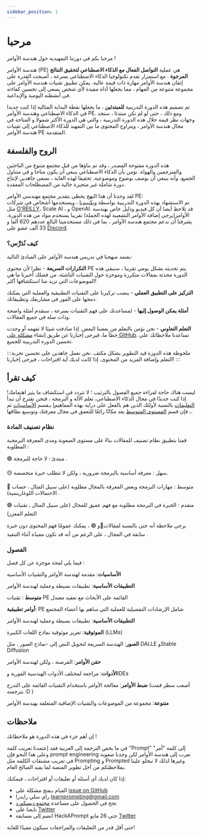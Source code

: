 ```yaml
---
sidebar_position: 1
---
```


# مرحبا

مرحبا بكم في دورتنا التمهيدية حول هندسة الأوامر !

هندسة الأوامر (PE) هي عملية **التواصل الفعال مع الذكاء الاصطناعي لتحقيق النتائج المرجوة** . مع استمرار تقدم تكنولوجيا الذكاء الاصطناعي بسرعة ، أصبحت القدرة على إتقان هندسة الأوامر مهارة ذات قيمة عالية. يمكن تطبيق تقنيات هندسة الأوامر على مجموعة متنوعة من المهام ، مما يجعلها أداة مفيدة لأي شخص يسعى إلى تحسين كفاءته في أنشطته اليومية والإبداعية.

تم تصميم هذه الدورة التدريبية **للمبتدئين** ، ما يجعلها نقطة البداية المثالية إذا كنت جديدا في الذكاء الاصطناعي وهندسة الأوامر PE. ومع ذلك ، حتى لو لم تكن مبتدئا ، ستجد وجهات نظر قيمة خلال هذه الدورة التدريبية ، والتي هي الدورة الأكثر شمولا و المتاحة في مجال هندسة الأوامر ، ويتراوح المحتوى ما بين التمهيد للذكاء الاصطناعي إلى تقنيات هندسة الأوامر PE المتقدمة.


## الروح والفلسفة


هذه الدورة مفتوحة المصدر ، وقد تم بناؤها من قبل مجتمع متنوع من الباحثين والمترجمين والهواة. نؤمن بأن الذكاء الاصطناعي ينبغي أن يكون متاحا و في متناول الجميع، وأنه ينبغي أن يوصف بوضوح وموضوعية. تحقيقا لهذه الغاية ، نسعى جاهدين لإنتاج دورة شاملة غير متحيزة خالية من المصطلحات المعقدة.

لقد وجدنا أن هذا النهج يحظى بتقدير مجتمع مهندسي الأوامر PE:  
تم الاستشهاد بهذه الدورة التدريبية بواسطة [ويكيبيديا](https://en.wikipedia.org/wiki/Prompt_engineering#cite_ref-15) ، ويستخدمها أشخاص في شركات مثل [O'REILLY](https://learning.oreilly.com/live-events/prompt-engineering-for-generating-ai-art-and-text/0636920084340/0636920084339/)، Scale AI ، و OpenAI. قد تلاحظ أيضا أن كل فيديو ودليل خاص بهندسة الأوامر(يرجى إضافة الأوامر التشعيبة لهذه الجملة) تقريبا يستخدم مواد من هذه الدورة. يشرفنا أن ندعم مجتمع هندسة الأوامر ، بما في ذلك مستخدمينا البالغ عددهم 620 ألفا و 33 ألف عضو على [Discord](https://discord.gg/learn-prompting).


### كيف نُدَرِّس؟


يعتمد منهجنا في تدريس هندسة الأوامر على المبادئ التالية:

**التكرارات السريعة** - نظرا لأن محتوى PE يتم تحديثه بشكل يومي تقريبا ، سنبقي هذه الدورة محدثة بمقالات متكررة وموجزة حول التقنيات الناشئة. من فضلك أخبرنا ما هي الموضوعات التي تريد منا استكشافها أكثر!

**التركيز على التطبيق العملي** - ينصب تركيزنا على التقنيات التطبيقية والعملية التي يمكنك دمجها على الفور في مشاريعك وتطبيقاتك.

**أمثلة يمكن الوصول إليها** - لمساعدتك على فهم التقنيات بسرعة ، سنقدم أمثلة واضحة وذات صلة في جميع المقالات.

**التعلم التعاوني** - نحن نؤمن بالتعلم من بعضنا البعض. إذا صادفت شيئا لا تفهمه أو وجدت خطأ ما، فيرجى إخبارنا عن طريق إنشاء [مشكلة على GitHub](https://github.com/trigaten/Learn_Prompting/issues/new/choose). تساعدنا ملاحظاتك على تحسين الدورة التدريبية للجميع.


:::ملحوظة
هذه الدورة قيد التطوير بشكل مكثف. نحن نعمل جاهدين على تحسين تجربة التعلم وإضافة المزيد من المحتوى. إذا كانت لديك أية اقتراحات ، فيرجى إخبارنا!
:::


## كيف تقرأ


ليست هناك حاجة لقراءة جميع الفصول بالترتيب ؛ لا تتردد في استكشاف ما يثير اهتمامك! إذا كنت جديدًا في مجال الذكاء الاصطناعي، تعلم الآلة و البرمجة ، فنحن نقترح أن تبدأ بـقسم [الأساسيات](https://learnprompting.org/docs/category/-basics) ثم [Iالتعليمات](https://learnprompting.org/docs/basics/intro) بالنسبة لأولئك الذين هم بالفعل على دراية بهذه المفاهيم ، فإن قسم [المستوى المتوسط](https://learnprompting.org/docs/category/%EF%B8%8F-intermediate) يعد مكانًا رائعًا للتعمق في مجال معرفتك وتوسيع نطاقها.


### نظام تصنيف المادة

قمنا بتطبيق نظام تصنيف للمقالات بناءً على مستوى الصعوبة ومدى المعرفة البرمجية المطلوبة :

🟢 مبتدئ : لا حاجة للبرمجة .

🟡 سهل : معرفة أساسية بالبرمجة ضرورية ، ولكن لا تتطلب خبرة متخصصة.

🔴 متوسط ​​: مهارات البرمجة وبعض المعرفة بالمجال مطلوبة (على سبيل المثال ، حساب الاحتمالات اللوغاريتمية) .

🟣 متقدم : الخبرة في البرمجة مطلوبة مع فهم عميق للمجال (على سبيل المثال ، تقنيات التعلم المعزز)


يرجى ملاحظة أنه حتى بالنسبة لمقالات🔴و 🟣 ، يمكنك عمومًا فهم المحتوى دون خبرة سابقة في المجال ، على الرغم من أنه قد تكون مفيدًة أثناء التنفيذ .

### الفصول

فيما يلي لمحة موجزة عن كل فصل :

**الأساسيات**: مقدمة لهندسة الأوامر والتقنيات الأساسية

**التطبيقات الأساسية**: تطبيقات بسيطة وعملية لهندسة الأوامر

**متوسط ​**: تقنيات PE القائمة على الأبحاث مع تعقيد معتدل

**أوامر تطبيقية**: PE شامل الإرشادات التفصيلية للعملية التي ساهم بها أعضاء المجتمع

**التطبيقات الأساسية**: تطبيقات بسيطة وعملية لهندسة الأوامر

**الموثوقية**: تعزيز موثوقية نماذج اللغات الكبيرة (LLMs)

**الصور**: الهندسة السريعة لتحويل النص إلى -نماذج الصور ، مثل DALLE وStable Diffusion

**حقن الأوامر**: القرصنة ، ولكن لهندسة الأوامر

**الأدوات**: مراجعة لمختلف الأدوات الهندسية الفورية وIDEs

**ضبط الأوامر**: معالجة الأوامر باستخدام التقنيات القائمة على التدرج (أصعب سطر قمت بترجمته :D )

**متنوعة**: مجموعة من الموضوعات والتقنيات الإضافية المتعلقة بهندسة الأوامر


## ملاحظات

إن أهم جزء في هذه الدورة هو ملاحظاتك !

في ما يخص الترجمة إلى العربية فقد إعتمدنا تعريب كلمة "Prompt" إلى كلمة "أمر"  وعلى هذا النحو فإن prompt engineering تعرب إلى هندسة الأوامر لكن وجدنا صعوبة في تعريب مشتقات الكلمة مثل Prompting و Prompted وغيرها لذلك لا تبخلو علينا بملاحظتكم من أجل تطوير المنصة لما يفيد الصالح العام.

إذا كان لديك أي أسئلة أو تعليقات أو اقتراحات ، فيمكنك:

- القيام بـفتح مشكلة على [issue on GitHub](https://github.com/trigaten/Learn_Prompting/issues/new/choose)
- راي سلي رايدرا  [learnprompting@gmail.com](mailto:learnprompting@gmail.com)
- نجح في الحصول على مساعدة [مجتمع ديسكورد](https://learnprompting.org/discord)
- تابعنا على [Twitter](https://twitter.com/learnprompting)
- انضم إلى مسابقة HackAPrompt حتى 26 مايو [Twitter](https://www.aicrowd.com/challenges/hackaprompt-2023)

حتى أقل قدر من التعليقات والمراجعات سيكون مفيدًا للغاية!
